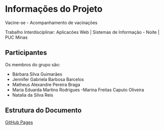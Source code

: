 # Informações do Projeto

Vacine-se - Acompanhamento de vacinações

Trabalho Interdisciplinar: Aplicacões Web | Sistemas de Informação - Noite | PUC Minas 

## Participantes

Os membros do grupo são:
- Bárbara Silva Guimarães
- Jennifer Gabriela Barbosa Barcelos
- Matheus Alexandre Pereira Braga
- Maria Eduarda Martins Rodrigues
-Marina Freitas Caputo Oliveira
- Natalia da Silva Reis

## Estrutura do Documento
[GitHub Pages]([https://pages.github.com/](https://github.com/ProjetoVacinacao/Vacine-se/blob/00e3e9c19656ab1385097baa22d4a63b99f3c738/Documenta%C3%A7%C3%A3o/1.%20Introdu%C3%A7%C3%A3o.md)https://github.com/ProjetoVacinacao/Vacine-se/blob/00e3e9c19656ab1385097baa22d4a63b99f3c738/Documenta%C3%A7%C3%A3o/1.%20Introdu%C3%A7%C3%A3o.md)
